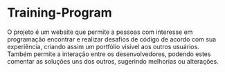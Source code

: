 # Training-Program
O projeto é um website que permite a pessoas com interesse em programação encontrar e realizar desafios de código de acordo com sua experiência, criando assim um portfólio visível aos outros usuários. Também permite a interação entre os desenvolvedores, podendo estes comentar as soluções uns dos outros, sugerindo melhorias ou alterações.
